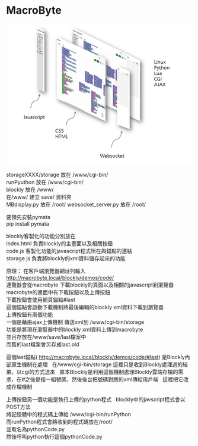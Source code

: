 # MacroByte 
![pic/投影片2.JPG](pic/投影片2.JPG)

storageXXXX/storage 放在 /www/cgi-bin/  
runPyuthon 放在 /www/cgi-bin/  
blockly 放在 /www/  
在/www/ 建立 save/ 資料夾  
MBdisplay.py 放在 /root/
websocket_server.py 放在 /root/

要預先安裝pymata  
pip install pymata  
  
blockly客製化的功能分別放在  
index.html  負責blockly的主畫面以及相關按鈕  
code.js  客製化功能的javascript程式所在與錨點的連結  
storage.js  負責將blockly的xml資料儲存起來的功能  
  
原理：
在客戶端瀏覽器網址列輸入 http://macrobyte.local/blockly/demos/code/  
連覽器會從macrobyte 下載blockly的頁面以及相關的javascript到瀏覽器  
macrobyte的畫面中有下載按鈕以及上傳按鈕  
下載按鈕會使用網頁錨點#last  
這個錨點會啟動下載機制將最後編輯的blockly xml資料下載到瀏覽器  
上傳按鈕有兩個功能  
一個是藉由ajax上傳機制 傳送xml到 /www/cgi-bin/storage  
功能是將現在瀏覽器中的blockly xml資料上傳到macrobyte  
並且存放在/www/save/last檔案中  
而舊的last檔案會另存成last.old  
  
這個last錨點( http://macrobyte.local/blockly/demos/code/#last) 是Blockly內部原生機制在處理  
在/www/cgi-bin/storage 這裡只是收到Blockly處理過的結果，以cgi的方式送來  
原本Blockly是利用這個機制處理Blockly雲端存檔的需求，在#之後是接一組號碼，然後後台把號碼對應的xml傳給用戶端  
這裡把它改成存檔機制  
  
上傳按鈕另一個功能是執行上傳的python程式  
blockly中的javscript程式會以POST方法  
將記憶體中的程式碼上傳給 /www/cgi-bin/runPython  
而runPython程式會將收到的程式碼放在/root/  
並取名為pythonCode.py  
然後呼叫python執行這個pythonCode.py  

